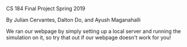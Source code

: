 CS 184 Final Project Spring 2019

By Julian Cervantes, Dalton Do, and Ayush Maganahalli

We ran our webpage by simply setting up a local server and running the simulation on it, so try that out if our webpage doesn't work for you!
